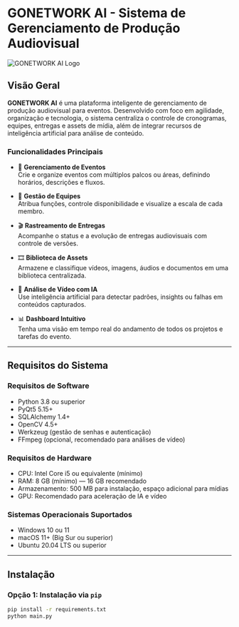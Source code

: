 # GONETWORK AI - Sistema de Gerenciamento de Produção Audiovisual

![GONETWORK AI Logo](resources/images/logo.png)

## Visão Geral

**GONETWORK AI** é uma plataforma inteligente de gerenciamento de produção audiovisual para eventos. Desenvolvido com foco em agilidade, organização e tecnologia, o sistema centraliza o controle de cronogramas, equipes, entregas e assets de mídia, além de integrar recursos de inteligência artificial para análise de conteúdo.

### Funcionalidades Principais

- 🎤 **Gerenciamento de Eventos**  
  Crie e organize eventos com múltiplos palcos ou áreas, definindo horários, descrições e fluxos.

- 👥 **Gestão de Equipes**  
  Atribua funções, controle disponibilidade e visualize a escala de cada membro.

- 🎬 **Rastreamento de Entregas**  
  Acompanhe o status e a evolução de entregas audiovisuais com controle de versões.

- 🎞️ **Biblioteca de Assets**  
  Armazene e classifique vídeos, imagens, áudios e documentos em uma biblioteca centralizada.

- 🧠 **Análise de Vídeo com IA**  
  Use inteligência artificial para detectar padrões, insights ou falhas em conteúdos capturados.

- 📊 **Dashboard Intuitivo**  
  Tenha uma visão em tempo real do andamento de todos os projetos e tarefas do evento.

---

## Requisitos do Sistema

### Requisitos de Software

- Python 3.8 ou superior  
- PyQt5 5.15+  
- SQLAlchemy 1.4+  
- OpenCV 4.5+  
- Werkzeug (gestão de senhas e autenticação)  
- FFmpeg (opcional, recomendado para análises de vídeo)

### Requisitos de Hardware

- CPU: Intel Core i5 ou equivalente (mínimo)  
- RAM: 8 GB (mínimo) — 16 GB recomendado  
- Armazenamento: 500 MB para instalação, espaço adicional para mídias  
- GPU: Recomendado para aceleração de IA e vídeo

### Sistemas Operacionais Suportados

- Windows 10 ou 11  
- macOS 11+ (Big Sur ou superior)  
- Ubuntu 20.04 LTS ou superior

---

## Instalação

### Opção 1: Instalação via `pip`
```bash
pip install -r requirements.txt
python main.py
